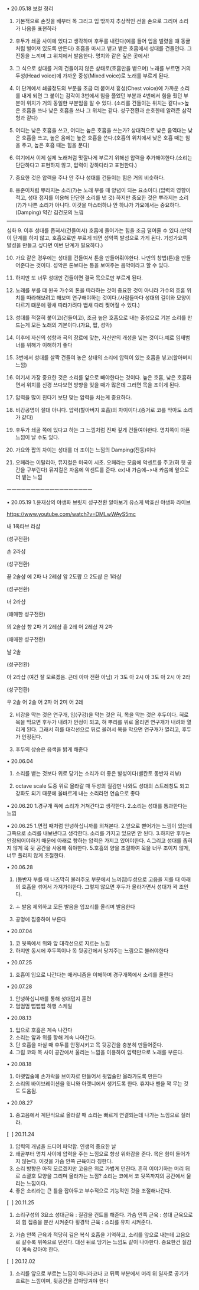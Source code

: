 <head>
  <title>출처가 기억 나지 않은 정보들이다. 유튜브의 떠도는 동영상에서 수집했었고, 정확한 정보가 아니니 참고만 하자. 현재 정확하다고 생각하는건 2022년 정보이다.</title>
</head>
<br>

• 20.05.18 보컬 정리
1. 기본적으로 손짓을 배부터 목 그리고 입 밖까지 추상적인 선을 손으로 그리며 소리가 나옴을 표현하라 

2. 후두가 쇄골 사이에 있다고 생각하며 후두를 내린다(예를 들어 입을 벌렸을 떄 동굴처럼 벌어져 있도록 만든다)
호흡을 마시고 뱉고 뱉은 호흡에서 성대를 건들인다. 그 진동을 느끼며 그 위치에서 발음한다. 명치와 같은 깊은 곳에서! 

3. 그 식으로 성대를 거의 건들이지 않은 상태로(호흡만을 뱉으며) 노래를 부르면 거의 두성(Head voice)에 가까운 중성(Mixed voice)로 노래를 부르게 된다. 

4. 이 단계에서 쇄골정도의 부분을 조금 더 붙여서 흉성(Chest voice)에 가까운 소리를 내게 되면 그 붙이는 감각이 3번에서 힘을 풀었던 부분과 4번에서 힘을 줬던 부분이 위치가 거의 동일한 부분임을 알 수 있다. (소리를 건들이는 위치는 같다=>높은 호흡을 쓰나 낮은 호흡을 쓰나 그 위치는 같다. 성구전환과 순호한테 알려준 삼각형과 같다) 

5. 어디는 낮은 호흡을 쓰고, 어디는 높은 호흡을 쓰는가? 상대적으로 낮은 음역대는 낮은 호흡을 쓰고, 높은 음에는 높은 호흡을 쓴다.(호흡의 위치에서 낮은 호흡 때는 힘을 주고, 높은 호흡 때는 힘을 푼다) 

6. 여기에서 이제 실제 노래처럼 맛깔나게 부르기 위해선 압력을 추가해야한다.(소리는 단단하다고 표현하지 않고, 압력이 강하다라고 표현한다.) 

7. 중요한 것은 압력을 주나 안 주나 성대를 건들이는 힘은 거의 비슷하다. 

8. 용준이처럼 뿌라지는 소리(?)는 노래 부를 때 양념이 되는 요소이다.(압력의 영향이 적고, 성대 접지를 이용해 단단한 소리를 낸 것) 하지만 중요한 것은 뿌라지는 소리(?)가 나쁜 소리가 아니다. 이것을 마스터하냐 안 하냐가 가요에서는 중요하다.(Damping) 약간 김건모의 느낌 

---------------------------------- 

심화
9. 이후 성대를 좁혀서(건들여서) 호흡에 들어가는 힘을 조금 덜어줄 수 있다.(만약 이 단계를 하지 않고, 호흡으로만 부르게 되면 성악쪽 발성으로 가게 된다. 기성가요쪽 발성을 만들고 싶다면 이번 단계가 필요하다.) 

10. 가요 같은 경우에는 성대를 건들여서 톤을 만들어줘야한다. 나만의 창법(톤)을 만들어준다는 것이다. 성악은 톤보다는 통을 보여주는 음악이라고 할 수 있다. 

11. 하지만 또 너무 성대만 건들이면 결국 목으로만 부르게 된다. 

12. 노래를 부를 떄 원곡 가수의 톤을 따라하는 것이 중요한 것이 아니라 가수의 호흡 위치를 따라해보려고 해보며 연구해야하는 것이다.(사람들마다 성대의 길이와 모양이 다르기 떄문에 황새 따라가려다 뱁새 다리 찢어질 수 있다.) 

13. 성대를 적절히 붙이고(건들이고), 조금 높은 호흡으로 내는 중성으로 기본 소리를 만드는게 모든 노래의 기본이다.(가요, 팝, 성악) 

14. 이후에 자신의 성향과 곡의 장르에 맞는, 자신만의 개성을 넣는 것이다.예로 임재범 너를 위해가 이해하기 좋다 

15. 3번에서 성대를 살짝 건들여 놓은 상태의 소리에 압력이 있는 호흡을 넣고(할아버지 느낌) 

16. 여기서 가장 중요한 것은 소리를 앞으로 빼야한다는 것이다. 높은 호흡, 낮은 호흡하면서 위치를 신경 쓰다보면 방향을 잊을 때가 많은데 그러면 목을 조이게 된다. 

17. 압력을 많이 친다기 보단 맞는 압력을 치는게 중요하다. 

18. 비강공명이 절대 아니다. 압력(할아버지 호흡)의 차이이다.(증거로 코를 막아도 소리가 같다) 

19. 후두가 쇄골 쪽에 있다고 하는 그 느낌처럼 진짜 깊게 건들여야한다. 명치쪽이 아픈 느낌이 날 수도 있다. 

20. 가요와 팝의 차이는 성대를 더 조이는 느낌의 Damping(진동)이다 

21. 오페라는 이탈리아, 뮤지컬은 미국이 시초.
오페라는 모음에 악센트를 주고(혀 뒷 공간을 구부린다) 뮤지컬은 자음에 악센트를 준다.
ex)내 가슴에~>내 카씀에 앞으로 더 뱉는 느낌 

ㅡㅡㅡㅡㅡㅡㅡㅡㅡㅡㅡㅡㅡㅡㅡㅡㅡㅡ 

• 20.05.19
1.윤재상의 야생화 브릿지 성구전환 알아보기
유스케 박효신 야생화 라이브 

https://www.youtube.com/watch?v=DMLwWAyS5mc 

내 1옥타브 라샵 

(성구전환) 

손 2라샵 

(성구전환) 

끝 2솔샵
에 2파
나 2레샵
암 2도럅
으 2도샵
은 1라샵 

(성구전환) 

너 2라샵 

(애매한 성구전환) 

의 2솔샵
향 2파
기 2레샵
흩 2레
어 2레샵
져 2파 

(애매한 성구전환) 

날 2솔 

(성구전환) 

아 2라샵
(여긴 잘 모르겠음. 근데 아마 전환 아님)
가 3도
아 2시
아 3도
아 2시
아 2라 

(성구전환) 

우 2솔
어 2솔
어 2파
어 2미
어 2레


2. 비강을 막는 것은 연구개, 입(구강)을 막는 것은 혀, 목을 막는 것은 후두이다.
혀로 목을 막으면 후두가 내려가 안정이 되고, 혀 뿌리를 위로 올리면 연구개가 내려와 열리게 된다. 
그래서 혀를 대각선으로 뒤로 올려서 목을 막으면 연구개가 열리고, 후두가 안정된다. 

3. 후두의 상승은 음색을 밝게 해준다


• 20.06.04
1. 소리를 뱉는 것보다 위로 당기는 소리가 더 좋은 발성이다(벨칸토 동반자 리뷰) 

2. octave scale 도중 위로 올라갈 때 두성의 질감만 나와도 성대의 스트레칭도 되고 강화도 되기 때문에 올바르게 내는 소리라면 연습으로 좋다 

• 20.06.20
1.경구개 쪽에 소리가 거쳐간다고 생각한다.
2.소리는 성대를 통과한다는 느낌 

• 20.06.25
1.면접 때처럼 안녕하십니까를 외쳐본다.
2.앞으로 뻗어가는 느낌이 있는데 그쪽으로 소리를 내보낸다고 생각한다. 소리를 가지고 있으면 안 된다.
3.하지만 후두는 안정되어야하기 때문에 아래로 향하는 압력은 가지고 있어야한다.
4.그리고 성대를 좁히지 않게 목 뒷 공간을 사용해 줘야한다.
5.호흡의 양을 조절하여 목을 너무 조이지 않게, 너무 풀리지 않게 조절한다. 

• 20.06.28
1. (동반자 부를 때 나즈막히 불러주오 부문에서 느껴짐)두성으로 고음을 지를 때 아래의 호흡을 섞어서 가져가야한다. 그렇지 않으면 후두가 올라가면서 성대가 꽉 조인다. 

2. ㅗ 발음 제외하고 모든 발음을 입꼬리를 올리며 발음한다 

3. 공명에 집중하여 부른다 

• 20.07.04
1. 코 뒷쪽에서 위와 앞 대각선으로 지르는 느낌
2. 하지만 동시에 후두쪽이나 목 뒷공간에서 당겨주는 느낌으로 불러야한다 

• 20.07.25
1. 호흡이 입으로 나간다는 매커니즘을 이해하며 경구개쪽에서 소리를 울린다 

• 20.07.28
1. 안녕하십니까를 통해 성대덥지 훈련
2. 멈멈멈 뻡뻡뻡 하행 스케일 

• 20.08.13
1. 입으로 호흡은 계속 나간다
2. 소리는 앞과 위를 향해 계속 나아간다.
3. 단 호흡을 마실 때 후두를 안정시키고 목 뒷공간을 충분히 만들어준다.
4. 그럼 코와 목 사이 공간에서 울리는 느낌을 이용하여 압력만으로 노래를 부른다. 

• 20.08.18
1. 아랫입술에 손가락을 브이자로 만들어서 윗입술만 올라가도록 만든다
2. 소리의 바이브레이션을 윗니와 아랫니에서 생기도록 한다. 휴지나 펜을 꽉 무는 것도 도움됨. 

• 20.08.27
1. 중고음에서 계단식으로 올라갈 때 소리는 빠르게 연결되는데 나가는 느낌으로 질러라.


[  ] 20.11.24
1. 압력의 개념을 드디어 파악함. 인생의 중요한 날
2. 쇄골부터 명치 사이에 압력을 주는 느낌으로 항상 위화감을 준다. 목은 힘이 들어가지 않는다.
이것을 가슴 안쪽 근육이라 칭한다.
3. 소리 방향은 아직 모르겠지만 고음은 위로 가볍게 던진다. 흔히 이야기하는 머리 뒤로 소괄호 모양을 그리며 올라가는 느낌? 
소리는 코에서 코 뒷쪽까지의 공간에서 울리는 느낌이다.
4. 좋은 소리라는 큰 틀을 잡아두고 부수적으로 기능적인 것을 조절해나간다. 

[  ] 20.11.25
1. 소리구성의 3요소
성대근육 : 질감을 컨트롤 해준다.
가슴 안쪽 근육 : 성대 근육으로의 힘 집중을 분산 시켜준다
횡경막 근육 : 소리를 유지 시켜준다. 

2. 가슴 안쪽 근육과 적당히 깊은 복식 호흡을 기억하고, 소리를 앞으로 내는데 고음으로 갈수록 위쪽으로 던진다. 
대신 뒤로 당기는 느낌도 같이 나야한다.
증요한건 질감이 계속 같아야 한다. 

[  ] 20.12.02
1. 소리를 앞으로 부르는 느낌이 아니라코나 코 뒤쪽 부분에서 머리 위 일자로 공기가 흐르는 느낌이며, 뒷공간을 잡아당겨야 한다
